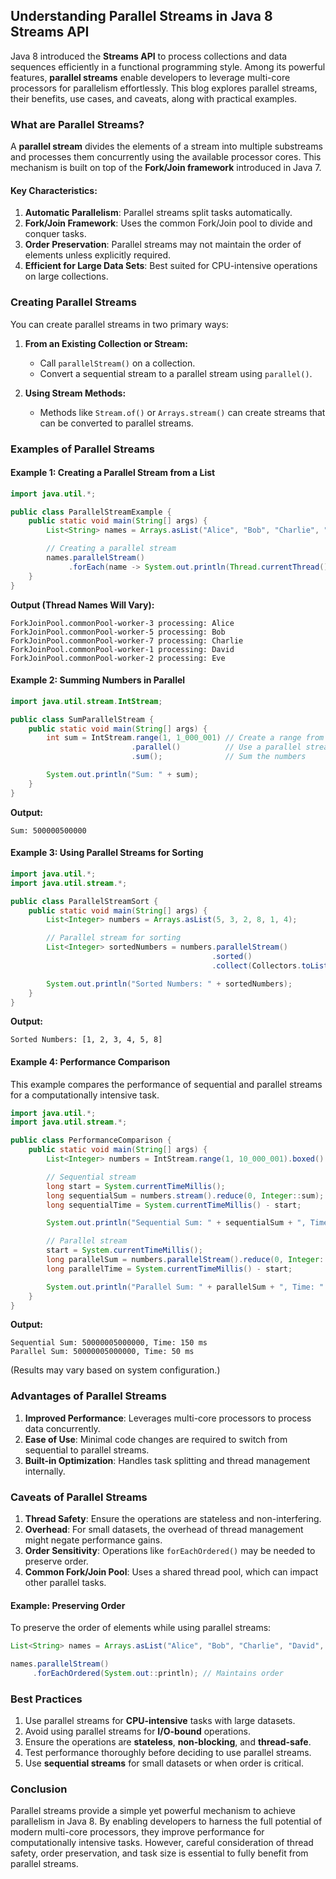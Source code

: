 ## **Understanding Parallel Streams in Java 8 Streams API**

Java 8 introduced the **Streams API** to process collections and data sequences efficiently in a functional programming style. Among its powerful features, **parallel streams** enable developers to leverage multi-core processors for parallelism effortlessly. This blog explores parallel streams, their benefits, use cases, and caveats, along with practical examples.

### What are Parallel Streams?
A **parallel stream** divides the elements of a stream into multiple substreams and processes them concurrently using the available processor cores. This mechanism is built on top of the **Fork/Join framework** introduced in Java 7.

#### Key Characteristics:
1. **Automatic Parallelism**: Parallel streams split tasks automatically.
2. **Fork/Join Framework**: Uses the common Fork/Join pool to divide and conquer tasks.
3. **Order Preservation**: Parallel streams may not maintain the order of elements unless explicitly required.
4. **Efficient for Large Data Sets**: Best suited for CPU-intensive operations on large collections.

### Creating Parallel Streams
You can create parallel streams in two primary ways:
1. **From an Existing Collection or Stream:**
   - Call `parallelStream()` on a collection.
   - Convert a sequential stream to a parallel stream using `parallel()`.

2. **Using Stream Methods:**
   - Methods like `Stream.of()` or `Arrays.stream()` can create streams that can be converted to parallel streams.

### Examples of Parallel Streams

#### Example 1: Creating a Parallel Stream from a List
```java
import java.util.*;

public class ParallelStreamExample {
    public static void main(String[] args) {
        List<String> names = Arrays.asList("Alice", "Bob", "Charlie", "David", "Eve");

        // Creating a parallel stream
        names.parallelStream()
             .forEach(name -> System.out.println(Thread.currentThread().getName() + " processing: " + name));
    }
}
```
**Output (Thread Names Will Vary):**
```
ForkJoinPool.commonPool-worker-3 processing: Alice
ForkJoinPool.commonPool-worker-5 processing: Bob
ForkJoinPool.commonPool-worker-7 processing: Charlie
ForkJoinPool.commonPool-worker-1 processing: David
ForkJoinPool.commonPool-worker-2 processing: Eve
```

#### Example 2: Summing Numbers in Parallel
```java
import java.util.stream.IntStream;

public class SumParallelStream {
    public static void main(String[] args) {
        int sum = IntStream.range(1, 1_000_001) // Create a range from 1 to 1,000,000
                           .parallel()          // Use a parallel stream
                           .sum();              // Sum the numbers

        System.out.println("Sum: " + sum);
    }
}
```
**Output:**
```
Sum: 500000500000
```

#### Example 3: Using Parallel Streams for Sorting
```java
import java.util.*;
import java.util.stream.*;

public class ParallelStreamSort {
    public static void main(String[] args) {
        List<Integer> numbers = Arrays.asList(5, 3, 2, 8, 1, 4);

        // Parallel stream for sorting
        List<Integer> sortedNumbers = numbers.parallelStream()
                                             .sorted()
                                             .collect(Collectors.toList());

        System.out.println("Sorted Numbers: " + sortedNumbers);
    }
}
```
**Output:**
```
Sorted Numbers: [1, 2, 3, 4, 5, 8]
```

#### Example 4: Performance Comparison
This example compares the performance of sequential and parallel streams for a computationally intensive task.

```java
import java.util.*;
import java.util.stream.*;

public class PerformanceComparison {
    public static void main(String[] args) {
        List<Integer> numbers = IntStream.range(1, 10_000_001).boxed().collect(Collectors.toList());

        // Sequential stream
        long start = System.currentTimeMillis();
        long sequentialSum = numbers.stream().reduce(0, Integer::sum);
        long sequentialTime = System.currentTimeMillis() - start;

        System.out.println("Sequential Sum: " + sequentialSum + ", Time: " + sequentialTime + " ms");

        // Parallel stream
        start = System.currentTimeMillis();
        long parallelSum = numbers.parallelStream().reduce(0, Integer::sum);
        long parallelTime = System.currentTimeMillis() - start;

        System.out.println("Parallel Sum: " + parallelSum + ", Time: " + parallelTime + " ms");
    }
}
```
**Output:**
```
Sequential Sum: 50000005000000, Time: 150 ms
Parallel Sum: 50000005000000, Time: 50 ms
```
(Results may vary based on system configuration.)

### Advantages of Parallel Streams
1. **Improved Performance**: Leverages multi-core processors to process data concurrently.
2. **Ease of Use**: Minimal code changes are required to switch from sequential to parallel streams.
3. **Built-in Optimization**: Handles task splitting and thread management internally.

### Caveats of Parallel Streams
1. **Thread Safety**: Ensure the operations are stateless and non-interfering.
2. **Overhead**: For small datasets, the overhead of thread management might negate performance gains.
3. **Order Sensitivity**: Operations like `forEachOrdered()` may be needed to preserve order.
4. **Common Fork/Join Pool**: Uses a shared thread pool, which can impact other parallel tasks.

#### Example: Preserving Order
To preserve the order of elements while using parallel streams:

```java
List<String> names = Arrays.asList("Alice", "Bob", "Charlie", "David", "Eve");

names.parallelStream()
     .forEachOrdered(System.out::println); // Maintains order
```

### Best Practices
1. Use parallel streams for **CPU-intensive** tasks with large datasets.
2. Avoid using parallel streams for **I/O-bound** operations.
3. Ensure the operations are **stateless**, **non-blocking**, and **thread-safe**.
4. Test performance thoroughly before deciding to use parallel streams.
5. Use **sequential streams** for small datasets or when order is critical.

### Conclusion
Parallel streams provide a simple yet powerful mechanism to achieve parallelism in Java 8. By enabling developers to harness the full potential of modern multi-core processors, they improve performance for computationally intensive tasks. However, careful consideration of thread safety, order preservation, and task size is essential to fully benefit from parallel streams.



